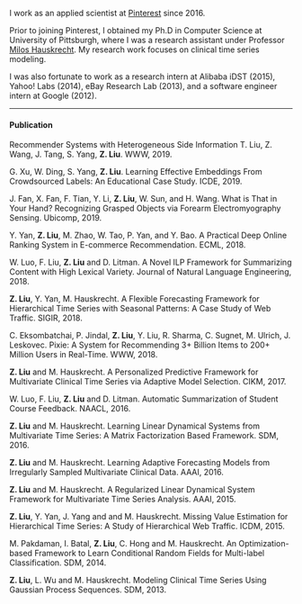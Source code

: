 
I work as an applied scientist at [Pinterest](https://www.pinterest.com) since 2016.  

Prior to joining Pinterest, I obtained my Ph.D in Computer Science at University of Pittsburgh, where I was a research assistant under Professor [Milos Hauskrecht](http://people.cs.pitt.edu/~milos/). My research work focuses on clinical time series modeling. 

I was also fortunate to work as a research intern at Alibaba iDST (2015), Yahoo! Labs (2014), eBay Research Lab (2013), and a software engineer intern at Google (2012).

* * *

#### Publication

Recommender Systems with Heterogeneous Side Information
T. Liu, Z. Wang, J. Tang, S. Yang, **Z. Liu**. 
WWW, 2019. 

G. Xu, W. Ding, S. Yang, **Z. Liu**. Learning Effective Embeddings From Crowdsourced Labels: An Educational Case Study. ICDE, 2019. 

J. Fan, X. Fan, F. Tian, Y. Li, **Z. Liu**, W. Sun, and H. Wang. What is That in Your Hand? Recognizing Grasped Objects via Forearm Electromyography Sensing. Ubicomp, 2019. 


Y. Yan, **Z. Liu**, M. Zhao, W. Tao, P. Yan, and Y. Bao. A Practical Deep Online Ranking System in E-commerce Recommendation. ECML, 2018. 

W. Luo, F. Liu, **Z. Liu** and D. Litman. A Novel ILP Framework for Summarizing Content with High Lexical Variety. Journal of Natural Language Engineering, 2018. 


**Z. Liu**, Y. Yan, M. Hauskrecht. A Flexible Forecasting Framework for Hierarchical Time Series with Seasonal Patterns: A Case Study of Web Traffic. SIGIR, 2018. 


C. Eksombatchai, P. Jindal, **Z. Liu**, Y. Liu, R. Sharma, C. Sugnet, M. Ulrich, J. Leskovec. Pixie: A System for Recommending 3+ Billion Items to 200+ Million Users in Real-Time. WWW, 2018. 

**Z. Liu** and M. Hauskrecht. A Personalized Predictive Framework for Multivariate Clinical Time Series via Adaptive Model Selection. CIKM, 2017. 

W. Luo, F. Liu, **Z. Liu** and D. Litman. Automatic Summarization of Student Course Feedback. NAACL, 2016. 

**Z. Liu** and M. Hauskrecht. Learning Linear Dynamical Systems from Multivariate Time Series: A Matrix Factorization Based Framework. SDM, 2016. 


**Z. Liu** and M. Hauskrecht. Learning Adaptive Forecasting Models from Irregularly Sampled Multivariate Clinical Data. AAAI, 2016. 

**Z. Liu** and M. Hauskrecht. A Regularized Linear Dynamical System Framework for Multivariate Time Series Analysis. AAAI, 2015. 

**Z. Liu**, Y. Yan, J. Yang and and M. Hauskrecht. Missing Value Estimation for Hierarchical Time Series: A Study of Hierarchical Web Traffic. ICDM, 2015. 

M. Pakdaman, I. Batal, **Z. Liu**, C. Hong and M. Hauskrecht. An Optimization-based Framework to Learn Conditional Random Fields for Multi-label Classification. SDM, 2014. 


**Z. Liu**, L. Wu and M. Hauskrecht. Modeling Clinical Time Series Using Gaussian Process Sequences. SDM, 2013. 


